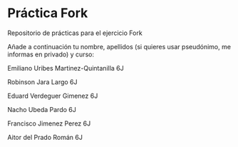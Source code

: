 # Práctica Fork
Repositorio de prácticas para el ejercicio Fork

Añade a continuación tu nombre,  apellidos (si quieres usar pseudónimo, me informas en privado)  y curso:

Emiliano Uribes Martinez-Quintanilla  6J

Robinson Jara Largo  6J

Eduard Verdeguer Gimenez  6J

Nacho Ubeda Pardo  6J

Francisco Jimenez Perez   6J

Aitor del Prado Román 6J